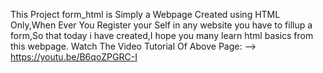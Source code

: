 This Project form_html is Simply a Webpage Created using HTML Only,When Ever You Register your Self in any website you have to fillup a form,So that today i have created,I hope you many learn html basics from this webpage.
Watch The Video Tutorial Of Above Page:
--> https://youtu.be/B6qoZPGRC-I 